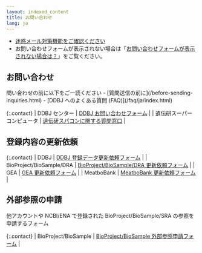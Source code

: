 ```yaml
---
layout: indexed_content
title: お問い合わせ
lang: ja
---
```


- [迷惑メール対策機能をご確認ください](/precautions.html) 
- お問い合わせフォームが表示されない場合は「[お問い合わせフォームが表示されない場合は？](/faq/ja/contact-form-not-displayed)」をご覧ください。

<h2>お問い合わせ</h2>
問い合わせの前に以下をご一読ください
- [質問送信の前に](/before-sending-inquiries.html) 
- [DDBJ へのよくある質問 (FAQ)](/faq/ja/index.html)  

{:.contact}
| DDBJ センター | [DDBJ お問い合わせフォーム](https://forms.gle/rRrVkcjyMoXQhFVn7) |
| 遺伝研スーパーコンピュータ | [遺伝研スパコンに関する質問窓口](https://sc.ddbj.nig.ac.jp/application/reference/) |


<h2>登録内容の更新依頼</h2>

{:.contact}
| DDBJ | [DDBJ 登録データ更新依頼フォーム](https://forms.gle/p7ZJhiawJjd3Qnd3A) |
| BioProject/BioSample/DRA | [BioProject/BioSample/DRA 更新依頼フォーム](https://forms.gle/mpGqxbSeYmy5oTud6) |
| GEA | [GEA 更新依頼フォーム](https://forms.gle/Qh781rQMovUDo7yo7) |
| MeatboBank | [MeatboBank 更新依頼フォーム](https://forms.gle/kzpUKFcTpcqsCL1M6) |

<h2>外部参照の申請</h2>

他アカウントや NCBI/ENA で登録された BioProject/BioSample/SRA の参照を申請するフォーム

{:.contact}
| BioProject/BioSample | [BioProject/BioSample 外部参照申請フォーム](https://forms.gle/BibshG6Z7XQ4rH9K9) |
